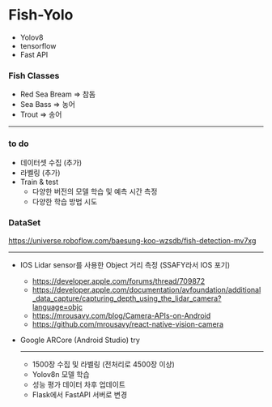 # Fish-Yolo

- Yolov8
- tensorflow
- Fast API

### Fish Classes
- Red Sea Bream => 참돔
- Sea Bass => 농어
- Trout => 송어

---
### to do
- 데이터셋 수집 (추가)
- 라벨링 (추가)
- Train & test
  - 다양한 버전의 모델 학습 및 예측 시간 측정
  - 다양한 학습 방법 시도


### DataSet
https://universe.roboflow.com/baesung-koo-wzsdb/fish-detection-mv7xg

---

- IOS Lidar sensor를 사용한 Object 거리 측정 (SSAFY라서 IOS 포기)
  - https://developer.apple.com/forums/thread/709872
  - https://developer.apple.com/documentation/avfoundation/additional_data_capture/capturing_depth_using_the_lidar_camera?language=objc
  - https://mrousavy.com/blog/Camera-APIs-on-Android
  - https://github.com/mrousavy/react-native-vision-camera
 
- Google ARCore (Android Studio) try

  ---
  - 1500장 수집 및 라벨링 (전처리로 4500장 이상)
  - Yolov8n 모델 학습
  - 성능 평가 데이터 차후 업데이트
  - Flask에서 FastAPI 서버로 변경
